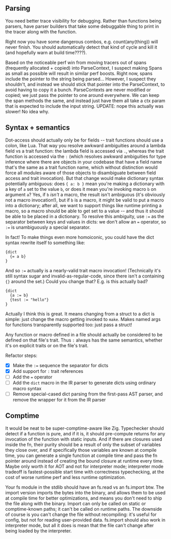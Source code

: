 ## Parsing
You need better trace visibility for debugging. Rather than functions being
parsers, have parser builders that take some debuggable thing to print in the
tracer along with the function.

Right now you have some dangerous combos, e.g. count(any(thing)) will never
finish. You should automatically detect that kind of cycle and kill it (and
hopefully warn at build time????).

Based on the noticeable perf win from moving tracers out of spans (frequently
allocated + copied) into ParseContext, I suspect making Spans as small as
possible will result in similar perf boosts. Right now, spans include the
pointer to the string being parsed... However, I suspect they shouldn't, and
instead we should stick that pointer into the ParseContext, to avoid having to
copy it a bunch. ParseContexts are never modified or copied; we just pass the
pointer to one around everywhere. We can keep the span methods the same, and
instead just have them all take a ctx param that is expected to include the
input string. UPDATE: nope this actually was slower! No idea why.

## Syntax + semantics
Dot-access should actually only be for fields -- trait functions should use a
colon, like Lua. That way you resolve awkward ambiguities around a lambda field
vs a trait function: the lambda field is accessed via `.`, whereas the trait
function is accessed via the `:` (which resolves awkward ambiguities for type
inference where there are objects in your codebase that have a field name
that's the same as a trait function name, which without distinction would force
all modules aware of those objects to disambiguate between field access and
trait invocation). But that change would make dictionary syntax potentially
ambiguous: does `{ a: b }` mean you're making a dictionary with a key of `a`
set to the value `b`, or does it mean you're invoking macro `b` on argument
`a`? Yes, if `b` *isn't* a macro, the result isn't ambiguous (it's obviously
not a macro invocation!), but if `b` is a macro, it might be valid to put a
macro into a dictionary; after all, we want to support things like runtime
printing a macro, so a macro should be able to get set to a value -- and thus it
should be able to be placed in a dictionary. To resolve this ambiguity, use
`:=` as the separator between keys and values in dicts: we don't allow an `=`
operator, so `:=` is unambiguously a special separator.

In fact! To make things even more homoiconic, you could have the dict syntax
rewrite itself to something like:

```
{dict
  {= a b}
}
```

And so `:=` actually is a nearly-valid trait macro invocation! (Technically
it's still syntax sugar and invalid-as-regular-code, since there isn't a
containing `{}` around the set.) Could you change that? E.g. is this actually
bad?

```
{dict
  {a := b}
  {test := "hello"}
}
```

Actually I think this is great. It means changing from a struct to a dict is
simple: just change the macro getting invoked to `make`. Makes named args for
functions transparently supported too: just pass a struct!

Any function or macro defined in a file should actually be considered to be
defined on that file's trait. Thus `:` always has the same semantics, whether
it's on explicit traits or on the file's trait.

Refactor steps:

- [x] Make the `:=` sequence the separator for dicts
- [x] Add support for `:` trait references
- [ ] Add the `=` operator
- [ ] Add the `dict` macro in the IR parser to generate dicts using ordinary
  macro syntax
- [ ] Remove special-cased dict parsing from the first-pass AST parser, and
  remove the wrapper for it from the IR parser

## Comptime
It would be neat to be super-comptime-aware like Zig. Typechecker should detect
if a function is pure, and if it is, it should pre-compute returns for any
invocation of the function with static inputs. And if there are closures used
inside the fn, their purity should be a result of only the subset of variables
they close over, and if specifically those variables are known at compile time,
you can generate a single function at compile time and pass the fn pointer
around instead of creating the bound closure at runtime every time. Maybe only
worth it for AOT and not for interpreter mode; interpreter mode tradeoff is
fastest-possible start time with correctness typechecking, at the cost of worse
runtime perf and less runtime optimization.

Your fs module in the stdlib should have an fs.read vs an fs.import btw. The
import version imports the bytes into the binary, and allows them to be used at
compile time for better optimizations, and means you don't need to ship the
file along with the binary. Import can only be called on static or
comptime-known paths; it can't be called on runtime paths. The downside of
course is you can't change the file without recompiling: it's useful for
config, but not for reading user-provided data. fs.import should also work in
interpreter mode, but all it does is mean that the file can't change after
being loaded by the interpreter.
